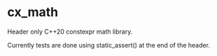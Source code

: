 # cx_math
Header only C++20 constexpr math library.

Currently tests are done using static_assert() at the end of the header.
